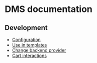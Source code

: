 # DMS documentation

## Development

* [Configuration](configuration.md)
* [Use in templates](use-in-templates.md)
* [Change backend provider](change-backend-provider.md)
* [Cart interactions](cart-interactions.md)


